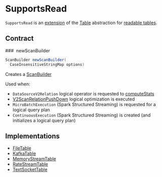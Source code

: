 # SupportsRead

`SupportsRead` is an [extension](#contract) of the [Table](Table.md) abstraction for [readable tables](#implementations).

## Contract

### <span id="newScanBuilder"> newScanBuilder

```java
ScanBuilder newScanBuilder(
  CaseInsensitiveStringMap options)
```

Creates a [ScanBuilder](ScanBuilder.md)

Used when:

* `DataSourceV2Relation` logical operator is requested to [computeStats](../logical-operators/DataSourceV2Relation.md#computeStats)
* [V2ScanRelationPushDown](../logical-optimizations/V2ScanRelationPushDown.md) logical optimization is executed
* `MicroBatchExecution` (Spark Structured Streaming) is requested for a logical query plan
* `ContinuousExecution` (Spark Structured Streaming) is created (and initializes a logical query plan)

## Implementations

* [FileTable](FileTable.md)
* [KafkaTable](KafkaTable.md)
* [MemoryStreamTable](MemoryStreamTable.md)
* [RateStreamTable](RateStreamTable.md)
* [TextSocketTable](TextSocketTable.md)
